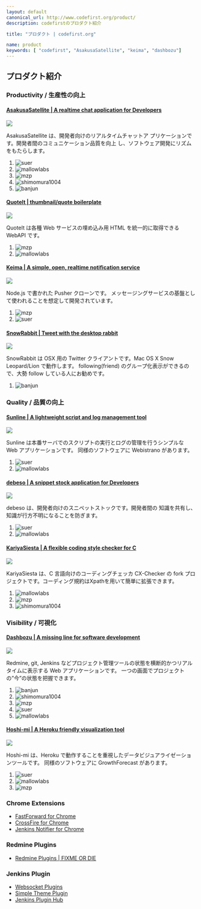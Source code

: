 ```yaml
---
layout: default
canonical_url: http://www.codefirst.org/product/
description: codefirstのプロダクト紹介

title: "プロダクト | codefirst.org"

name: product
keywords: [ "codefirst", "AsakusaSatellite", "keima", "dashbozu"]
---
```

## プロダクト紹介

### Productivity / 生産性の向上

#### [AsakusaSatellite | A realtime chat application for Developers](AsakusaSatellite/)

<div class="col-sm-4"><img src="AsakusaSatellite/imgs/ss.png" class="ss thumbnail"/></div>

AsakusaSatellite は、開発者向けのリアルタイムチャットア
プリケーションです。開発者間のコミュニケーション品質を向上
し、ソフトウェア開発にリズムをもたらします。

 1. ![suer]
 1. ![mallowlabs]
 1. ![mzp]
 1. ![shimomura1004]
 1. ![banjun]

#### [QuoteIt | thumbnail/quote boilerplate](quoteit/)

<div class="col-sm-4"><img src="./quoteit/imgs/ss.png" class="ss thumbnail"/></div>

QuoteIt は各種 Web サービスの埋め込み用 HTML を統一的に取得できる WebAPI です。

 1. ![mzp]
 1. ![mallowlabs]

#### [Keima | A simple, open, realtime notification service](keima/)

<div class="col-sm-4"><img src="keima/imgs/ss.png" class="ss thumbnail"/></div>

Node.js で書かれた Pusher クローンです。
メッセージングサービスの基盤として使われることを想定して開発されています。

 1. ![mzp]
 1. ![suer]

#### [SnowRabbit | Tweet with the desktop rabbit](SnowRabbit/)

<div class="col-sm-4"><img src="./SnowRabbit/imgs/ss.png" class="ss thumbnail"/></div>

SnowRabbit は OSX 用の Twitter クライアントです。Mac OS X Snow Leopard/Lion で動作します。
following(friend) のグループ化表示ができるので、大勢 follow している人にお勧めです。

 1. ![banjun]

### Quality / 品質の向上

#### [Sunline | A lightweight script and log management tool](sunline/)

<div class="col-sm-4"><img src="./sunline/imgs/ss_all.png" class="ss thumbnail"/></div>

Sunline は本番サーバでのスクリプトの実行とログの管理を行うシンプルな Web アプリケーションです。 同様のソフトウェアに Webistrano があります。

 1. ![suer]
 1. ![mallowlabs]

#### [debeso | A snippet stock application for Developers](debeso/)

<div class="col-sm-4"><img src="./debeso/imgs/ss.png" class="ss thumbnail"/></div>

debeso は、開発者向けのスニペットストックです。開発者間の
知識を共有し、知識が行方不明になることを防ぎます。

 1. ![suer]
 1. ![mallowlabs]

#### [KariyaSiesta | A flexible coding style checker for C](kariyasiesta/)

<div class="col-sm-4"><img src="./kariyasiesta/imgs/ss.png" class="ss thumbnail"/></div>

KariyaSiesta は、C 言語向けのコーディングチェッカ CX-Checker の fork プロジェクトです。コーディング規約はXpathを用いて簡単に拡張できます。

 1. ![mallowlabs]
 1. ![mzp]
 1. ![shimomura1004]

### Visibility / 可視化

#### [Dashbozu | A missing line for software development](dashbozu/)

<div class="col-sm-4"><img src="dashbozu/imgs/ss.png" class="ss thumbnail"/></div>

Redmine, git, Jenkins などプロジェクト管理ツールの状態を横断的かつリアルタイムに表示する Web アプリケーションです。
一つの画面でプロジェクトの”今”の状態を把握できます。

 1. ![banjun]
 1. ![shimomura1004]
 1. ![mzp]
 1. ![suer]
 1. ![mallowlabs]

#### [Hoshi-mi | A Heroku friendly visualization tool](hoshi-mi/)

<div class="col-sm-4"><img src="hoshi-mi/imgs/ss_all.png" class="ss thumbnail"/></div>

Hoshi-mi は、Heroku で動作することを重視したデータビジュアライゼーションツールです。 同様のソフトウェアに GrowthForecast があります。

 1. ![suer]
 1. ![mallowlabs]
 1. ![mzp]

### Chrome Extensions

 * [FastForward for Chrome](https://chrome.google.com/webstore/detail/coddchpngcejbibihffhojggkfdgahkb)
 * [CrossFire for Chrome](https://chrome.google.com/webstore/detail/koagbjdgdmedlijoflccgpiaelepedam)
 * [Jenkins Notifier for Chrome](https://chrome.google.com/webstore/detail/mnjbjjllbclkpnebaddhkoonjelmiekm)

### Redmine Plugins

 * [Redmine Plugins \| FIXME OR DIE](https://suer.github.io/)

### Jenkins Plugin

 * [Websocket Plugins](https://wiki.jenkins-ci.org/display/JENKINS/Websocket+Plugin)
 * [Simple Theme Plugin](https://wiki.jenkins-ci.org/display/JENKINS/Simple+Theme+Plugin)
 * [Jenkins Plugin Hub](https://jenkins-plugin-hub.heroku.com/)

[suer]: imgs/icons/suer.png "suer"
[mallowlabs]: imgs/icons/mallowlabs.png "mallowlabs"
[mzp]: imgs/icons/mzp.png "mzp"
[shimomura1004]: imgs/icons/shimomura1004.png "shimomura1004"
[banjun]: imgs/icons/banjun.png "banjun"
